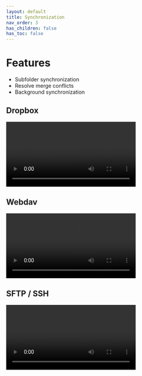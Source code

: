 ```yaml
---
layout: default
title: Synchronization
nav_order: 3
has_children: false
has_toc: false
---
```


# Features

- Subfolder synchronization
- Resolve merge conflicts
- Background synchronization

## Dropbox

<video width="350" height="" controls>
  <source src="/assets/synchronization/dropbox.webm" type="video/webm">
Your browser does not support the video tag.
</video>

## Webdav

<video width="350" height="" controls>
  <source src="/assets/synchronization/webdav.webm" type="video/webm">
Your browser does not support the video tag.
</video>

## SFTP / SSH

<video width="350" height="" controls>
  <source src="/assets/synchronization/sftp.mp4" type="video/mp4">
Your browser does not support the video tag.
</video>
